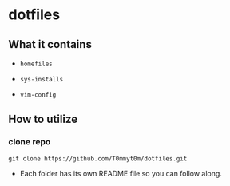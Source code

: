 # dotfiles

## What it contains

- `homefiles`
	
- `sys-installs`
	
- `vim-config`

## How to utilize

### clone repo

```
git clone https://github.com/T0mmyt0m/dotfiles.git
```

- Each folder has its own README file so you can follow along.
  
